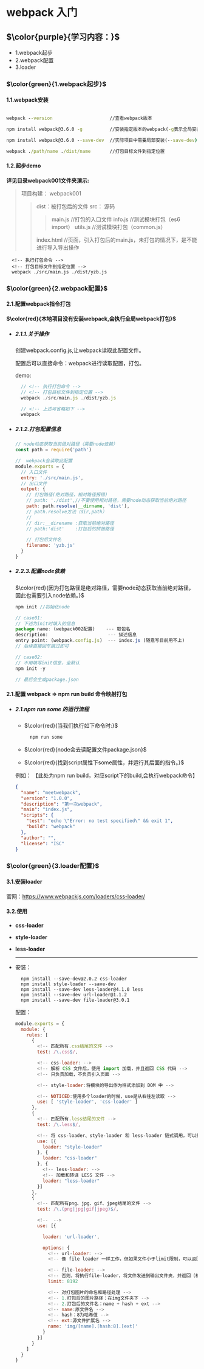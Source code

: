 # webpack 入门

## $\color{purple}{学习内容：}$

- 1.webpack起步
- 2.webpack配置
- 3.loader

### $\color{green}{1.webpack起步}$

#### 1.1.webpack安装

```cmd

webpack --version                     //查看webpack版本

npm install webpack@3.6.0 -g          //安装指定版本的webpack(-g表示全局安装)  

npm install webpack@3.6.0 --save-dev  //实际项目中需要局部安装(--save-dev)

webpack ./path/name ./dist/name       //打包目标文件到指定位置

```

#### 1.2.起步demo

**详见目录webpack001文件夹演示:**

>项目构建：
>webpack001
>
>>dist：被打包后的文件
>>src： 源码
>>>main.js    //打包的入口文件
>>>info.js    //测试模块打包（es6 import）
>>>utils.js   //测试模块打包（common.js）
>>
>>index.html   //页面，引入打包后的main.js，未打包的情况下，是不能进行导入导出操作

```git
  <!-- 执行打包命令 -->
  <!-- 打包目标文件到指定位置 -->
  webpack ./src/main.js ./dist/yzb.js
```

### $\color{green}{2.webpack配置}$

#### 2.1.配置webpack指令打包

**$\color{red}{本地项目没有安装webpack,会执行全局webpack打包}$**

- ##### 2.1.1.关于操作

  创建webpack.config.js,让webpack读取此配置文件。

  配置后可以直接命令：webpack进行读取配置，打包。
  >
  demo:

  ```javascript
    // <!-- 执行打包命令 -->
    // <!-- 打包目标文件到指定位置 -->
    webpack ./src/main.js ./dist/yzb.js

    // <!-- 上述可省略如下 -->
    webpack
  ```

- ##### 2.1.2.打包配置信息

  ```javascript
  // node动态获取当前绝对路径（需要node依赖）
  const path = require('path')

  //  webpack会读取此配置
  module.exports = {
    // 入口文件
    entry: './src/main.js',
    // 出口文件
    output: {
      // 打包路径(绝对路径，相对路径报错)
      // path: './dist',//不要使用相对路径，需要node动态获取当前绝对路径
      path: path.resolve(__dirname, 'dist'),
      // path.resolve方法（dir,path）
      //
      // dir:__direname :获取当前绝对路径
      // path:'dist'    :打包后的拼接路径

      // 打包后文件名
      filename: 'yzb.js'
    }
  }
  ```

- ##### 2.2.3.配置node依赖

  $\color{red}{因为打包路径是绝对路径，需要node动态获取当前绝对路径，因此也需要引入node依赖。}$
  >
  ```javascript
  npm init //初始化node

  // case01:
  // 下述为init时填入的信息
  package name: (webpack002配置)    --- 取包名
  description:                      --- 描述信息
  entry point: (webpack.config.js)  --- index.js (随意写目前用不上)
  // 后续直接回车跳过即可

  // case02:
  // 不用填写init信息，全默认
  npm init -y

  // 最后会生成package.json
  ```

#### 2.1.配置 webpack => npm run build 命令映射打包

- ##### 2.1.npm run some 的运行流程

  - $\color{red}{当我们执行如下命令时:}$

    ```javascript
      npm run some
    ```

  - $\color{red}{node会去读配置文件package.json}$
  - $\color{red}{找到script属性下some属性，并运行其后面的指令。}$
  >
  例如：
  【此处为npm run build，对应script下的build,会执行webpack命令】
  >

  ```json
  {
    "name": "meetwebpack",
    "version": "1.0.0",
    "description": "第一次webpack",
    "main": "index.js",
    "scripts": {
      "test": "echo \"Error: no test specified\" && exit 1",
      "build": "webpack"
    },
    "author": "",
    "license": "ISC"
  }

  ```

### $\color{green}{3.loader配置}$

#### 3.1.安装loader

  官网：https://www.webpackjs.com/loaders/css-loader/

#### 3.2.使用

- **css-loader**
- **style-loader**
- **less-loader**
- ****

  >
  安装：
  
  ```node
    npm install --save-dev@2.0.2 css-loader
    npm install style-loader --save-dev
    npm install --save-dev less-loader@4.1.0 less
    npm install --save-dev url-loader@1.1.2
    npm install --save-dev file-loader@3.0.1
  ```

  配置：

  ```javascript
  module.exports = {
    module: {
      rules: [
        {
          <!-- 匹配所有.css结尾的文件 -->
          test: /\.css$/,

          <!-- css-loader: -->
          <!-- 解析 CSS 文件后，使用 import 加载，并且返回 CSS 代码 -->
          <!-- 只负责加载，不负责引入页面 -->

          <!-- style-loader:将模块的导出作为样式添加到 DOM 中 -->

          <!-- NOTICED:使用多个loader的时候，use是从右往左读取 -->
          use: [ 'style-loader', 'css-loader' ]
        },
        {
          <!-- 匹配所有.less结尾的文件 -->
          test: /\.less$/,

          <!-- 将 css-loader、style-loader 和 less-loader 链式调用，可以把所有样式立即应用于 DOM。 -->
          use: [{
            loader: "style-loader"
          }, {
            loader: "css-loader"
          }, {
            <!-- less-loader: -->
            <!-- 加载和转译 LESS 文件 -->
            loader: "less-loader"
          }]
        },
        {
          <!-- 匹配所有png、jpg、gif、jpeg结尾的文件 -->
          test: /\.(png|jpg|gif|jpeg)$/,

          <!--  -->
          use: [{

            loader: 'url-loader',

            options: {
              <!-- url-loader: -->
              <!-- 像 file loader 一样工作，但如果文件小于limit限制，可以返回 data URL，图片编译成base64格式显示 -->

              <!-- file-loader: -->
              <!-- 否则，将执行file-loader，将文件发送到输出文件夹，并返回（相对）URL，进行模块加载 -->
              limit: 8192

              <!-- 对打包图片的命名和路径处理 -->
              <!-- 1.打包后的图片路径：在img文件夹下 -->
              <!-- 2.打包后的文件名：name + hash + ext -->
              <!-- name:原文件名 -->
              <!-- hash：8为哈希值 -->
              <!-- ext:源文件扩展名 -->
              name: 'img/[name].[hash:8].[ext]'
            }
          }]
        }
      ]
    }
  }
  ```
